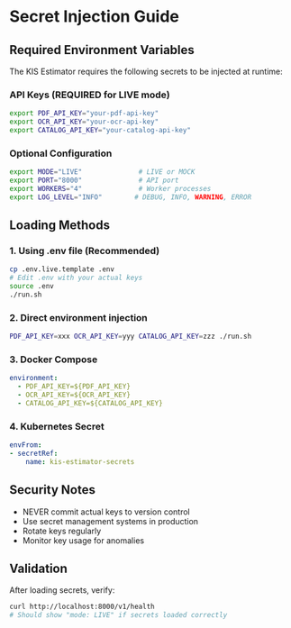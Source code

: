 # Secret Injection Guide

## Required Environment Variables

The KIS Estimator requires the following secrets to be injected at runtime:

### API Keys (REQUIRED for LIVE mode)
```bash
export PDF_API_KEY="your-pdf-api-key"
export OCR_API_KEY="your-ocr-api-key"
export CATALOG_API_KEY="your-catalog-api-key"
```

### Optional Configuration
```bash
export MODE="LIVE"              # LIVE or MOCK
export PORT="8000"              # API port
export WORKERS="4"              # Worker processes
export LOG_LEVEL="INFO"        # DEBUG, INFO, WARNING, ERROR
```

## Loading Methods

### 1. Using .env file (Recommended)
```bash
cp .env.live.template .env
# Edit .env with your actual keys
source .env
./run.sh
```

### 2. Direct environment injection
```bash
PDF_API_KEY=xxx OCR_API_KEY=yyy CATALOG_API_KEY=zzz ./run.sh
```

### 3. Docker Compose
```yaml
environment:
  - PDF_API_KEY=${PDF_API_KEY}
  - OCR_API_KEY=${OCR_API_KEY}
  - CATALOG_API_KEY=${CATALOG_API_KEY}
```

### 4. Kubernetes Secret
```yaml
envFrom:
- secretRef:
    name: kis-estimator-secrets
```

## Security Notes

- NEVER commit actual keys to version control
- Use secret management systems in production
- Rotate keys regularly
- Monitor key usage for anomalies

## Validation

After loading secrets, verify:
```bash
curl http://localhost:8000/v1/health
# Should show "mode: LIVE" if secrets loaded correctly
```